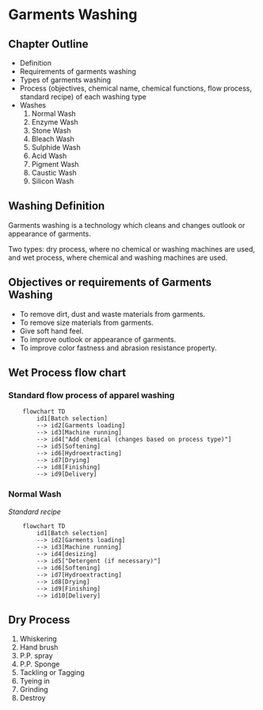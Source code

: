 # Garments Washing

## Chapter Outline

- Definition
- Requirements of garments washing
- Types of garments washing
- Process (objectives, chemical name, chemical functions, flow process, standard recipe) of each washing type
- Washes
  1. Normal Wash
  2. Enzyme Wash
  3. Stone Wash
  4. Bleach Wash
  5. Sulphide Wash
  6. Acid Wash
  7. Pigment Wash
  8. Caustic Wash
  9. Silicon Wash

## Washing Definition

Garments washing is a technology which cleans and changes outlook or appearance of garments.

Two types: dry process, where no chemical or washing machines are used, and wet process, where chemical and washing machines are used.

## Objectives or requirements of Garments Washing

- To remove dirt, dust and waste materials from garments.
- To remove size materials from garments.
- Give soft hand feel.
- To improve outlook or appearance of garments.
- To improve color fastness and abrasion resistance property.

## Wet Process flow chart

### Standard flow process of apparel washing

```mermaid
    flowchart TD
        id1[Batch selection]
        --> id2[Garments loading]
        --> id3[Machine running]
        --> id4["Add chemical (changes based on process type)"]
        --> id5[Softening]
        --> id6[Hydroextracting]
        --> id7[Drying]
        --> id8[Finishing]
        --> id9[Delivery]
```

### Normal Wash

_Standard recipe_

```mermaid
    flowchart TD
        id1[Batch selection]
        --> id2[Garments loading]
        --> id3[Machine running]
        --> id4[desizing]
        --> id5["Detergent (if necessary)"]
        --> id6[Softening]
        --> id7[Hydroextracting]
        --> id8[Drying]
        --> id9[Finishing]
        --> id10[Delivery]
```

## Dry Process

1. Whiskering
2. Hand brush
3. P.P. spray
4. P.P. Sponge
5. Tackling or Tagging
6. Tyeing in
7. Grinding
8. Destroy
